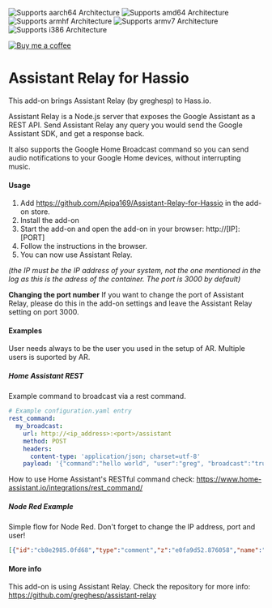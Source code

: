 ![Supports aarch64 Architecture][aarch64-shield]
![Supports amd64 Architecture][amd64-shield]
![Supports armhf Architecture][armhf-shield]
![Supports armv7 Architecture][armv7-shield]
![Supports i386 Architecture][i386-shield]

[![Buy me a coffee][buymeacoffee-shield]][buymeacoffee]

# Assistant Relay for Hassio
This add-on brings Assistant Relay (by greghesp) to Hass.io.

Assistant Relay is a Node.js server that exposes the Google Assistant as a REST API. Send Assistant Relay any query you would send the Google Assistant SDK, and get a response back.

It also supports the Google Home Broadcast command so you can send audio notifications to your Google Home devices, without interrupting music.


#### Usage

1. Add https://github.com/Apipa169/Assistant-Relay-for-Hassio in the add-on store.
2. Install the add-on
3. Start the add-on and open the add-on in your browser: http://[IP]:[PORT]
4. Follow the instructions in the browser.
5. You can now use Assistant Relay.

*(the IP must be the IP address of your system, not the one mentioned in the log as this is the adress of the container. The port is 3000 by default)*

**Changing the port number**
If you want to change the port of Assistant Relay, please do this in the add-on settings and leave the Assistant Relay setting on port 3000. 


#### Examples
User needs always to be the user you used in the setup of AR. Multiple users is suported by AR.

##### Home Assistant REST
Example command to broadcast via a rest command.
```yaml
# Example configuration.yaml entry
rest_command:
  my_broadcast:
    url: http://<ip_address>:<port>/assistant
    method: POST
    headers:
      content-type: 'application/json; charset=utf-8'
    payload: '{"command":"hello world", "user":"greg", "broadcast":"true"}'
```

How to use Home Assistant's RESTful command check: https://www.home-assistant.io/integrations/rest_command/

##### Node Red Example
Simple flow for Node Red. Don't forget to change the IP address, port and user!
```json
[{"id":"cb8e2985.0fd68","type":"comment","z":"e0fa9d52.876058","name":"Broadcast via Google Home","info":"","x":180,"y":180,"wires":[]},{"id":"37f701c2.826d96","type":"delay","z":"e0fa9d52.876058","name":"","pauseType":"rate","timeout":"5","timeoutUnits":"seconds","rate":"1","nbRateUnits":"10","rateUnits":"second","randomFirst":"1","randomLast":"5","randomUnits":"seconds","drop":true,"x":320,"y":220,"wires":[["d087aae2.ab98e"]]},{"id":"eba065b9.0d066","type":"http request","z":"e0fa9d52.876058","name":"post","method":"POST","ret":"obj","paytoqs":false,"url":"http://192.168.1.2:3000/assistant","tls":"","persist":false,"proxy":"","authType":"","x":730,"y":220,"wires":[[]]},{"id":"d087aae2.ab98e","type":"function","z":"e0fa9d52.876058","name":"set payload and headers","func":"msg.message = msg.payload;\nmsg.payload = {\n    \"name\": \"username\",\n    \"command\": msg.message,\n    \"broadcast\": true\n};\nmsg.headers = {};\nmsg.headers['Content-Type'] = 'application/json';\nreturn msg;","outputs":1,"noerr":0,"x":530,"y":220,"wires":[["eba065b9.0d066"]]},{"id":"e63ec3ee.7abb68","type":"inject","z":"e0fa9d52.876058","name":"","topic":"","payload":"Hello everyone!","payloadType":"str","repeat":"","crontab":"","once":false,"onceDelay":0.1,"x":140,"y":220,"wires":[["37f701c2.826d96"]]}]
```


#### More info
This add-on is using Assistant Relay. Check the repository for more info: https://github.com/greghesp/assistant-relay




[buymeacoffee-shield]: https://www.buymeacoffee.com/assets/img/guidelines/download-assets-sm-2.svg
[buymeacoffee]: https://www.buymeacoffee.com/apipa
[aarch64-shield]: https://img.shields.io/badge/aarch64-no-red.svg
[amd64-shield]: https://img.shields.io/badge/amd64-yes-green.svg
[armhf-shield]: https://img.shields.io/badge/armhf-no-red.svg
[armv7-shield]: https://img.shields.io/badge/armv7-yes-green.svg
[i386-shield]: https://img.shields.io/badge/i386-no-red.svg
